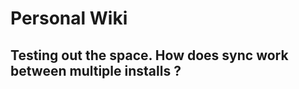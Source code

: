 <!-- TITLE: Home -->
<!-- SUBTITLE: A quick summary of Home -->
# Personal Wiki

## Testing out the space. How does sync work between multiple installs ?
